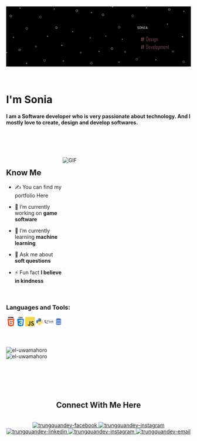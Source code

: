 

![I am a Software developer](https://github.com/El-Uwamahoro/El-Uwamahoro/blob/main/MacBook%20Pro%2014_%20-%202.png)

&nbsp;


<h1 align="left"> I'm Sonia</h1>
<h4 align="left">I am a Software developer who is very passionate about technology. And I mostly love to create, design and develop softwares.</h4>
<br />
<br />
&nbsp;
<br />
<br />



<img align="right" alt="GIF" src="https://user-images.githubusercontent.com/22479692/123986644-65364080-d9be-11eb-8f4f-857c21e774fb.gif" width="350" height="350" />


## Know Me 
- ✍ You can find my portfolio Here

- 🔭 I’m currently working on **game software**

- 🌱 I’m currently learning **machine learning**

- 💬 Ask me about **soft questions**

- ⚡ Fun fact **I believe in kindness**


<br />


### Languages and Tools:


<img align="left" alt="HTML5" width="26px" src="https://raw.githubusercontent.com/github/explore/80688e429a7d4ef2fca1e82350fe8e3517d3494d/topics/html/html.png" />
<img align="left" alt="CSS3" width="26px" src="https://raw.githubusercontent.com/github/explore/80688e429a7d4ef2fca1e82350fe8e3517d3494d/topics/css/css.png" />
<img align="left" alt="JavaScript" width="26px" src="https://raw.githubusercontent.com/github/explore/80688e429a7d4ef2fca1e82350fe8e3517d3494d/topics/javascript/javascript.png" />
<img align="left" alt="python" width="26px" src="https://raw.githubusercontent.com/github/explore/80688e429a7d4ef2fca1e82350fe8e3517d3494d/topics/python/python.png" />
<img align="left" alt="flask" width="26px" src="https://raw.githubusercontent.com/github/explore/80688e429a7d4ef2fca1e82350fe8e3517d3494d/topics/flask/flask.png" />
<img align="left" alt="SQL" width="26px" src="https://raw.githubusercontent.com/github/explore/80688e429a7d4ef2fca1e82350fe8e3517d3494d/topics/sql/sql.png" />

<br />
<br />
&nbsp;
<br />
<br />

<img  src="https://github-readme-stats.vercel.app/api/top-langs?username=el-uwamahoro&show_icons=true&locale=en&layout=compact" alt="el-uwamahoro" /> <br>
<span display="inline-block" ><img src="https://github-readme-stats.vercel.app/api?username=el-uwamahoro&show_icons=true&locale=en" alt="el-uwamahoro" /></span>

<br />
<br />
&nbsp;
<br />
<br />

<h2 align="center">Connect With Me Here</h2>
<br>
<!-- https://icons8.com -->
<div align="center">
  <a href="#" target="blank">
    <img src="https://img.icons8.com/plasticine/2x/facebook.png" alt="trungquandev-facebook" width="100" height="100" />
  </a>
  <a href="#" target="blank">
    <img src="https://img.icons8.com/plasticine/2x/instagram-new--v1.png" alt="trungquandev-instagram" width="100" height="100"/>
  </a>
  <a href="#" target="blank">
    <img src="https://img.icons8.com/plasticine/2x/linkedin.png" alt="trungquandev-linkedin" width="100" height="100"/>
  </a>
  <a href="https://instagram.com/trungquandev" target="blank">
    <img src="https://img.icons8.com/plasticine/344/pinterest--v1.png" alt="trungquandev-instagram" width="100" height="100"/>
  </a>
  <a href="#" target="top">
    <img src="https://img.icons8.com/plasticine/2x/twitter-squared.png" alt="trungquandev-email" width="100" height="100"/>
  </a>
</div>

<br>

